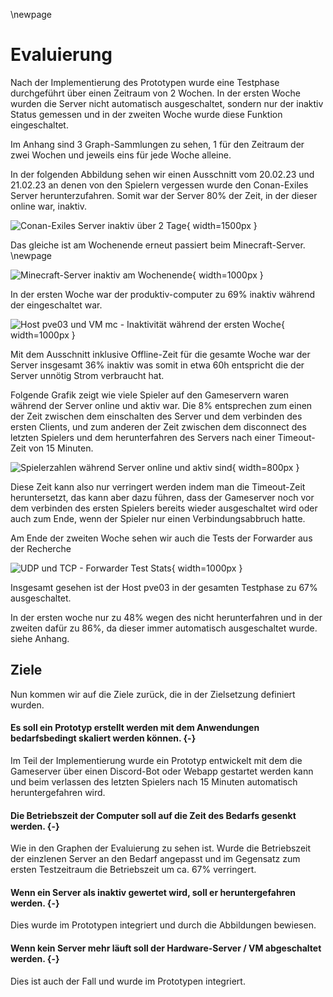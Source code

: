 \newpage
# Evaluierung

Nach der Implementierung des Prototypen wurde eine Testphase durchgeführt über einen Zeitraum von 2 Wochen. In der ersten Woche wurden die Server nicht automatisch ausgeschaltet, sondern nur der inaktiv Status gemessen und in der zweiten Woche wurde diese Funktion eingeschaltet.

Im Anhang sind 3 Graph-Sammlungen zu sehen, 1 für den Zeitraum der zwei Wochen und jeweils eins für jede Woche alleine.

In der folgenden Abbildung sehen wir einen Ausschnitt vom 20.02.23 und 21.02.23 an denen von den Spielern vergessen wurde den Conan-Exiles Server herunterzufahren. Somit war der Server 80% der Zeit, in der dieser online war, inaktiv. 

![Conan-Exiles Server inaktiv über 2 Tage](./images/conan-inactive.png){ width=1500px }

Das gleiche ist am Wochenende erneut passiert beim Minecraft-Server.
\newpage

![Minecraft-Server inaktiv am Wochenende](./images/mc-inactive.png){ width=1000px }

In der ersten Woche war der produktiv-computer zu 69% inaktiv während der eingeschaltet war.

![Host pve03 und VM mc - Inaktivität während der ersten Woche](./images/pve03-inactive-first-week.png){ width=1000px }

Mit dem Ausschnitt inklusive Offline-Zeit für die gesamte Woche war der Server insgesamt 36% inaktiv was somit in etwa 60h entspricht die der Server unnötig Strom verbraucht hat.


Folgende Grafik zeigt wie viele Spieler auf den Gameservern waren während der Server online und aktiv war. Die 8% entsprechen zum einen der Zeit zwischen dem einschalten des Server und dem verbinden des ersten Clients, und zum anderen der Zeit zwischen dem disconnect des letzten Spielers und dem herunterfahren des Servers nach einer Timeout-Zeit von 15 Minuten.

![Spielerzahlen während Server online und aktiv sind](./images/online-with-without-players.png){ width=800px }

Diese Zeit kann also nur verringert werden indem man die Timeout-Zeit heruntersetzt, das kann aber dazu führen, dass der Gameserver noch vor dem verbinden des ersten Spielers bereits wieder ausgeschaltet wird oder auch zum Ende, wenn der Spieler nur einen Verbindungsabbruch hatte.


Am Ende der zweiten Woche sehen wir auch die Tests der Forwarder aus der Recherche

![UDP und TCP - Forwarder Test Stats](./images/testphase-forwarder.png){ width=1000px }

Insgesamt gesehen ist der Host pve03 in der gesamten Testphase zu 67% ausgeschaltet.

In der ersten woche nur zu 48% wegen des nicht herunterfahren und in der zweiten dafür zu 86%, da dieser immer automatisch ausgeschaltet wurde. siehe Anhang.

## Ziele

Nun kommen wir auf die Ziele zurück, die in der Zielsetzung definiert wurden.

#### Es soll ein Prototyp erstellt werden mit dem Anwendungen bedarfsbedingt skaliert werden können. {-}

Im Teil der Implementierung wurde ein Prototyp entwickelt mit dem die Gameserver über einen Discord-Bot oder Webapp gestartet werden kann und beim verlassen des letzten Spielers nach 15 Minuten automatisch heruntergefahren wird.

#### Die Betriebszeit der Computer soll auf die Zeit des Bedarfs gesenkt werden. {-}

Wie in den Graphen der Evaluierung zu sehen ist. Wurde die Betriebszeit der einzlenen Server an den Bedarf angepasst und im Gegensatz zum ersten Testzeitraum die Betriebszeit um ca. 67% verringert.

#### Wenn ein Server als inaktiv gewertet wird, soll er heruntergefahren werden. {-}

Dies wurde im Prototypen integriert und durch die Abbildungen bewiesen.

#### Wenn kein Server mehr läuft soll der Hardware-Server / VM abgeschaltet werden. {-}

Dies ist auch der Fall und wurde im Prototypen integriert.










